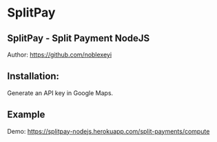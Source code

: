 # SplitPay
## SplitPay - Split Payment NodeJS

Author: https://github.com/noblexeyi

## Installation:

Generate an API key in Google Maps.

## Example

Demo: https://splitpay-nodejs.herokuapp.com/split-payments/compute

